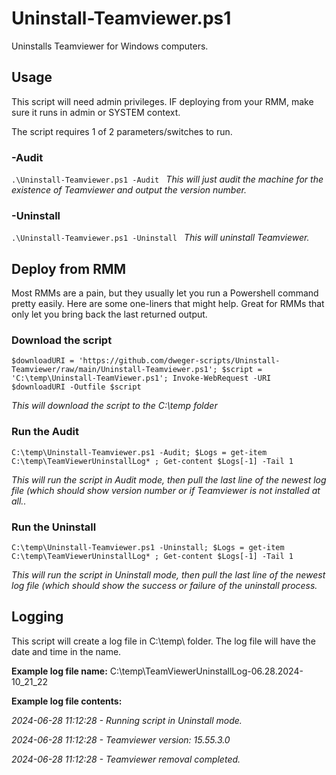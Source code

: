 # Uninstall-Teamviewer.ps1
Uninstalls Teamviewer for Windows computers.

  ## Usage
This script will need admin privileges. IF deploying from your RMM, make sure it runs in admin or SYSTEM context.

The script requires 1 of 2 parameters/switches to run.
  ### -Audit
`.\Uninstall-Teamviewer.ps1 -Audit `
  *This will just audit the machine for the existence of Teamviewer and output the version number.*
### -Uninstall
`.\Uninstall-Teamviewer.ps1 -Uninstall `
  *This will uninstall Teamviewer.*

## Deploy from RMM
Most RMMs are a pain, but they usually let you run a Powershell command pretty easily. Here are some one-liners that might help.
Great for RMMs that only let you bring back the last returned output.

### Download the script
`$downloadURI = 'https://github.com/dweger-scripts/Uninstall-Teamviewer/raw/main/Uninstall-Teamviewer.ps1'; $script = 'C:\temp\Uninstall-TeamViewer.ps1'; Invoke-WebRequest -URI $downloadURI -Outfile $script `

*This will download the script to the C:\temp folder*

### Run the Audit
`C:\temp\Uninstall-Teamviewer.ps1 -Audit; $Logs = get-item C:\temp\TeamViewerUninstallLog* ; Get-content $Logs[-1] -Tail 1`

*This will run the script in Audit mode, then pull the last line of the newest log file (which should show version number or if Teamviewer is not installed at all..*

### Run the Uninstall
`C:\temp\Uninstall-Teamviewer.ps1 -Uninstall; $Logs = get-item C:\temp\TeamViewerUninstallLog* ; Get-content $Logs[-1] -Tail 1`

*This will run the script in Uninstall mode, then pull the last line of the newest log file (which should show the success or failure of the uninstall process.*

## Logging
This script will create a log file in C:\temp\ folder. The log file will have the date and time in the name.

**Example log file name:** C:\temp\TeamViewerUninstallLog-06.28.2024-10_21_22

**Example log file contents:**

*2024-06-28 11:12:28 - Running script in Uninstall mode.*

*2024-06-28 11:12:28 - Teamviewer version: 15.55.3.0*

*2024-06-28 11:12:28 - Teamviewer removal completed.*
